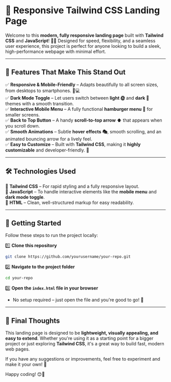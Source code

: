 # **🚀 Responsive Tailwind CSS Landing Page**  

Welcome to this **modern, fully responsive landing page** built with **Tailwind CSS** and **JavaScript**! 🎨✨ Designed for speed, flexibility, and a seamless user experience, this project is perfect for anyone looking to build a sleek, high-performance webpage with minimal effort.  

---

## **🎯 Features That Make This Stand Out**  

✅ **Responsive & Mobile-Friendly** – Adapts beautifully to all screen sizes, from desktops to smartphones. 📱💻  
✅ **Dark Mode Toggle** – Let users switch between **light 🌞** and **dark 🌙** themes with a smooth transition.  
✅ **Interactive Mobile Menu** – A fully functional **hamburger menu 🍔** for smaller screens.  
✅ **Back to Top Button** – A handy **scroll-to-top arrow ⬆️** that appears when you scroll down.  
✅ **Smooth Animations** – Subtle **hover effects 🎭**, smooth scrolling, and an animated bouncing arrow for a lively feel.  
✅ **Easy to Customize** – Built with **Tailwind CSS**, making it **highly customizable** and developer-friendly. 🔧  

---

## **🛠 Technologies Used**  

🔹 **Tailwind CSS** – For rapid styling and a fully responsive layout.  
🔹 **JavaScript** – To handle interactive elements like the **mobile menu** and **dark mode toggle**.  
🔹 **HTML** – Clean, well-structured markup for easy readability.  

---

## **🚀 Getting Started**  

Follow these steps to run the project locally:  

1️⃣ **Clone this repository**  
```sh
git clone https://github.com/yourusername/your-repo.git
```
2️⃣ **Navigate to the project folder**  
```sh
cd your-repo
```
3️⃣ **Open the `index.html` file in your browser**  
- No setup required – just open the file and you're good to go! 🎉  

---

## **🌟 Final Thoughts**  

This landing page is designed to be **lightweight, visually appealing, and easy to extend**. Whether you're using it as a starting point for a bigger project or just exploring **Tailwind CSS**, it's a great way to build fast, modern web pages.  

If you have any suggestions or improvements, feel free to experiment and make it your own! 🚀  

Happy coding! 😊🎨
